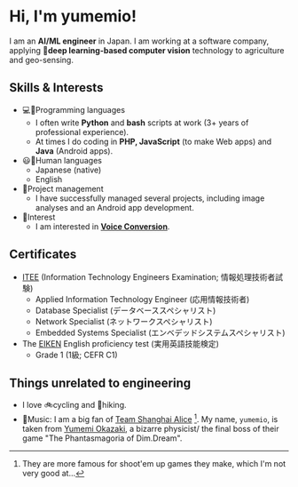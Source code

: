# Hi, I'm yumemio!

I am an **AI/ML engineer** in Japan. I am working at a software company, applying 👀**deep learning-based computer vision** technology to agriculture and geo-sensing.

## Skills & Interests
* 💻💬Programming languages
  * I often write **Python** and **bash** scripts at work (3+ years of professional experience).                                                                         
  * At times I do coding in **PHP, JavaScript** (to make Web apps) and **Java** (Android apps).
* 😃💬Human languages 
  * Japanese (native)
  * English
* 📔Project management
  * I have successfully managed several projects, including image analyses and an Android app development.
* 🎯Interest
  * I am interested in **[Voice Conversion](https://paperswithcode.com/task/voice-conversion)**.

## Certificates
* [ITEE](https://www.jitec.ipa.go.jp/index-e.html) (Information Technology Engineers Examination; 情報処理技術者試験)
  * Applied Information Technology Engineer (応用情報技術者)
  * Database Specialist (データベーススペシャリスト)
  * Network Specialist (ネットワークスペシャリスト)
  * Embedded Systems Specialist (エンベデッドシステムスペシャリスト)
* The [EIKEN](https://www.eiken.or.jp/eiken/en/) English proficiency test (実用英語技能検定)
  * Grade 1 (1級; CEFR C1)

## Things unrelated to engineering
* I love 🚲cycling and 👒hiking.
* 🎵Music: I am a big fan of [Team Shanghai Alice](https://en.touhouwiki.net/wiki/Team_Shanghai_Alice) [^1]. My name, `yumemio`, is taken from [Yumemi Okazaki](https://en.touhouwiki.net/wiki/Yumemi_Okazaki), a bizarre physicist/ the final boss of their game "The Phantasmagoria of Dim.Dream".

[^1]: They are more famous for shoot'em up games they make, which I'm not very good at...
